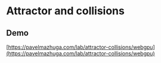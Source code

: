 # Attractor and collisions

## Demo

[https://pavelmazhuga.com/lab/attractor-collisions/webgpu](https://pavelmazhuga.com/lab/attractor-collisions/webgpu)
